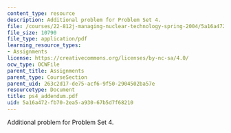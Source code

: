 ```yaml
---
content_type: resource
description: Additional problem for Problem Set 4.
file: /courses/22-812j-managing-nuclear-technology-spring-2004/5a16a472fb702ea5a93067b5d7f68210_ps4_addendum.pdf
file_size: 10790
file_type: application/pdf
learning_resource_types:
- Assignments
license: https://creativecommons.org/licenses/by-nc-sa/4.0/
ocw_type: OCWFile
parent_title: Assignments
parent_type: CourseSection
parent_uid: 263c2d17-de75-acf6-9f50-2904502ba57e
resourcetype: Document
title: ps4_addendum.pdf
uid: 5a16a472-fb70-2ea5-a930-67b5d7f68210
---
```

Additional problem for Problem Set 4.